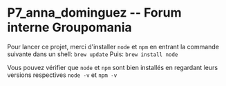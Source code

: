 # P7_anna_dominguez -- Forum interne Groupomania

Pour lancer ce projet, merci d'installer `node` et `npm` en entrant la commande suivante dans un shell:
```brew update```
Puis:
```brew install node```

Vous pouvez vérifier que `node` et `npm` sont bien installés en regardant leurs versions respectives
`node -v` et `npm -v`
